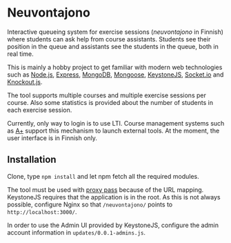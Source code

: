 # Neuvontajono

Interactive queueing system for exercise sessions (*neuvontajono* in Finnish) where students can ask help from course assistants. Students see their position in the queue and assistants see the students in the queue, both in real time.

This is mainly a hobby project to get familiar with modern web technologies such as [Node.js](https://nodejs.org/), [Express](http://expressjs.com/), [MongoDB](http://www.mongodb.org), [Mongoose](http://mongoosejs.com/), [KeystoneJS](http://keystonejs.com/), [Socket.io](http://socket.io) and [Knockout.js](http://knockoutjs.com).

The tool supports multiple courses and multiple exercise sessions per course. Also some statistics is provided about the number of students in each exercise session.

Currently, only way to login is to use LTI. Course management systems such as [A+](https://github.com/Aalto-LeTech/a-plus) support this mechanism to launch external tools. At the moment, the user interface is in Finnish only.

## Installation

Clone, type `npm install` and let npm fetch all the required modules.

The tool must be used with [proxy pass](http://nginx.org/en/docs/http/ngx_http_proxy_module.html) because of the URL mapping. KeystoneJS requires that the application is in the root. As this is not always possible, configure Nginx so that `/neuvontajono/` points to `http://localhost:3000/`.

In order to use the Admin UI provided by KeystoneJS, configure the admin account information in `updates/0.0.1-admins.js`.
